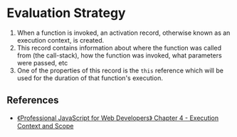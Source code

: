 # Evaluation Strategy
1. When a function is invoked, an activation record, otherwise known as an
execution context, is created.
2. This record contains information about where the function was called from
(the call-stack), how the function was invoked, what parameters were passed, etc
3. One of the properties of this record is the `this` reference which will be
used for the duration of that function's execution.



## References
* [《Professional JavaScript for Web Developers》 Chapter 4 - Execution Context and Scope](https://book.douban.com/subject/7157249/)
